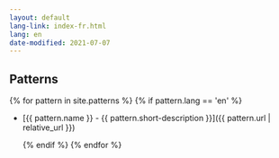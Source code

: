 ```yaml
---
layout: default
lang-link: index-fr.html
lang: en
date-modified: 2021-07-07
---
```


## Patterns

{% for pattern in site.patterns %}
    {% if pattern.lang == 'en' %}

* [{{ pattern.name }} - {{ pattern.short-description }}]({{ pattern.url | relative_url }})

    {% endif %}
{% endfor %}
